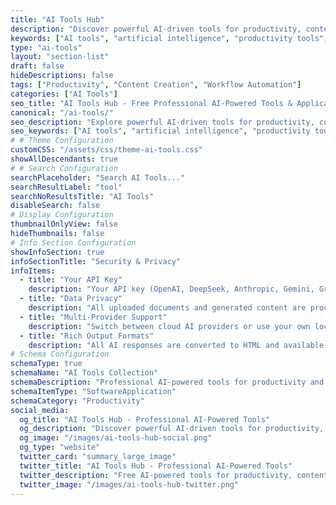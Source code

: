 ```yaml
---
title: "AI Tools Hub"
description: "Discover powerful AI-driven tools for productivity, content creation, resumes, and professional dev. Free online AI tools to enhance workflow."
keywords: ["AI tools", "artificial intelligence", "productivity tools", "AI-powered applications", "resume builder", "content generator", "document summarizer", "free AI tools", "professional tools", "workflow automation"]
type: "ai-tools"
layout: "section-list"
draft: false
hideDescriptions: false
tags: ["Productivity", "Content Creation", "Workflow Automation"]
categories: ["AI Tools"]
seo_title: "AI Tools Hub - Free Professional AI-Powered Tools & Applications"
canonical: "/ai-tools/"
seo_description: "Explore powerful AI-driven tools for productivity, content creation, resume building, and professional development. Free online AI tools to enhance your workflow."
seo_keywords: ["AI tools", "artificial intelligence", "productivity tools", "AI-powered applications", "resume builder", "content generator", "document summarizer", "free AI tools", "professional tools", "workflow automation"]
# # Theme Configuration
customCSS: "/assets/css/theme-ai-tools.css"
showAllDescendants: true
# # Search Configuration
searchPlaceholder: "Search AI Tools..."
searchResultLabel: "tool"
searchNoResultsTitle: "AI Tools"
disableSearch: false
# Display Configuration
thumbnailOnlyView: false
hideThumbnails: false
# Info Section Configuration
showInfoSection: true
infoSectionTitle: "Security & Privacy"
infoItems:
  - title: "Your API Key"
    description: "Your API key (OpenAI, DeepSeek, Anthropic, Gemini, Grok) or custom AI server (Ollama, LM Studio) is used only for the current session and is never stored."
  - title: "Data Privacy"
    description: "All uploaded documents and generated content are processed securely and not retained after your session."
  - title: "Multi-Provider Support"
    description: "Switch between cloud AI providers or use your own locally-hosted AI server (Ollama, LM Studio) seamlessly while maintaining the same security standards."
  - title: "Rich Output Formats"
    description: "All AI responses are converted to HTML and available for download in Markdown, HTML, and MD formats."
# Schema Configuration
schemaType: true
schemaName: "AI Tools Collection"
schemaDescription: "Professional AI-powered tools for productivity and workflow enhancement"
schemaItemType: "SoftwareApplication"
schemaCategory: "Productivity"
social_media:
  og_title: "AI Tools Hub - Professional AI-Powered Tools"
  og_description: "Discover powerful AI-driven tools for productivity, content creation, resume building, and professional development. Free online AI tools to enhance your workflow."
  og_image: "/images/ai-tools-hub-social.png"
  og_type: "website"
  twitter_card: "summary_large_image"
  twitter_title: "AI Tools Hub - Professional AI-Powered Tools"
  twitter_description: "Free AI-powered tools for productivity, content creation, and professional development. Enhance your workflow with our AI applications."
  twitter_image: "/images/ai-tools-hub-twitter.png"
---
```

